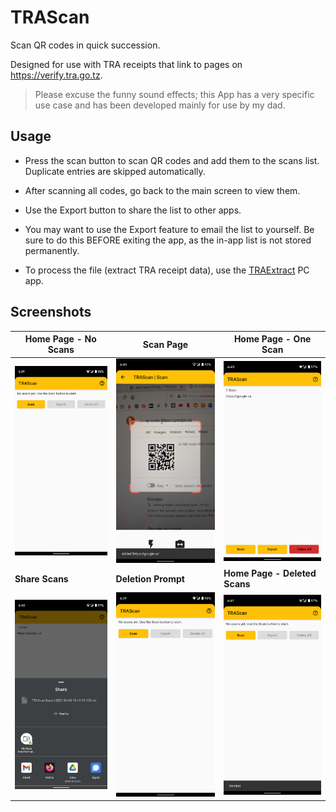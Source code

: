 # TRAScan

Scan QR codes in quick succession.

Designed for use with TRA receipts that link to pages on https://verify.tra.go.tz.

> Please excuse the funny sound effects; this App has a very specific use case and has been developed mainly for use by my dad.



## Usage

- Press the scan button to scan QR codes and add them to the scans list. Duplicate entries are skipped automatically.

- After scanning all codes, go back to the main screen to view them.

- Use the Export button to share the list to other apps.

- You may want to use the Export feature to email the list to yourself. Be sure to do this BEFORE exiting the app, as the in-app list is not stored permanently.

- To process the file (extract TRA receipt data), use the [TRAExtract](https://github.com/ImranR98/TRAExtract) PC app.

## Screenshots

| Home Page - No Scans                                         | Scan Page                                                    | Home Page - One Scan                                         |
| ------------------------------------------------------------ | ------------------------------------------------------------ | ------------------------------------------------------------ |
| <img src="./screenshots/noscans.png" alt="Home Page - No Scans" /> | <img src="./screenshots/scanning.png" alt="Scan Page" />     | <img src="./screenshots/scanlist.png" alt="Home Page - One Scan" /> |
| **Share Scans**                                              | **Deletion Prompt**                                          | **Home Page - Deleted Scans**                                |
| <img src="./screenshots/sharesheet.png" alt="Share Scans" /> | <img src="./screenshots/noscans.png" alt="Deletion Prompt" /> | <img src="./screenshots/deleted.png" alt="Home Page - Deleted Scans" /> |
